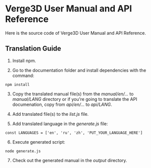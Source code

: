 # Verge3D User Manual and API Reference

Here is the source code of Verge3D User Manual and API Reference.

## Translation Guide

1. Install npm.

2. Go to the documentation folder and install dependencies with the command:
```
npm install
```

3. Copy the translated manual file(s) from the *manual/en/...* to *manual/LANG* directory or if you're going to translate the API documenation, copy from *api/en/...* to *api/LANG*.

4. Add translated file(s) to the *list.js* file.

5. Add translated language in the *generate.js* file:
```
const LANGUAGES = ['en', 'ru', 'zh', 'PUT_YOUR_LANGUAGE_HERE']
```

6. Execute generated script:
```
node generate.js
```

7. Check out the generated manual in the *output* directory.
